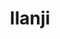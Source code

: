 ---
title: Ilanji
category: single_rooms
roomtype: Single Rooms
rspec: 560 ft² / 52 m² / Park View / 2 Guests
spec:
- 560 ft2
- 2 Guests
- 1 Bed
- 1 Bathroom
para1: With its own private enclosed veranda, this single room opens to the central courtyard.
images: 
  - src: "/images/roomdp/Single 4- Ilanji/Single Room 4- Main.jpeg"
    alt: "image 1"
  - src: "/images/roomdp/Single 4- Ilanji/Single Room 4- Bathroom.jpeg"
    alt: "image 2"
otherrooms:
- Suryakanthi
- Neelakurinji
- Nishagandhi
---